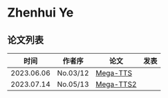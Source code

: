 # Zhenhui Ye

## 论文列表

| 时间 | 作者序 | 论文 | 发表 |
|:-:|:-:|---|---|
| 2023.06.06 | No.03/12 | [Mega-TTS](../Models/Speech_LLM/2023.06.06_Mega-TTS.md) |
| 2023.07.14 | No.05/13 | [Mega-TTS2](../Models/Speech_LLM/2023.07.14_Mega-TTS2.md) |